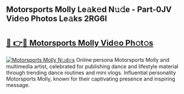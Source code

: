 ## Motorsports Molly Le𝚊k𝚎d N𝚞𝚍e - Part-0JV Vid𝚎o Photos Le𝚊ks 2RG6l

# <h2><a href="http://fbc3iy5.evod.top/?m=Motorsports+Molly">🔗 👉🔴 Motorsports Molly Vid𝚎o Ph𝚘t𝚘s</a></h2>

[![Motorsports Molly N𝚞d𝚎s](https://i.imgur.com/8V9OHl7.gif)](http://fbc3iy5.evod.top/?m=Motorsports+Molly)
Online persona Motorsports Molly and multimedia artist, celebrated for publishing dance and lifestyle material through trending dance routines and mini vlogs. Influential personality Motorsports Molly, known for their captivating presence and inspiring message. 

